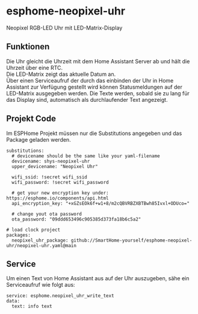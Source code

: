 # esphome-neopixel-uhr
Neopixel RGB-LED Uhr mit LED-Matrix-Display


## Funktionen
Die Uhr gleicht die Uhrzeit mit dem Home Assistant Server ab und hält die Uhrzeit über eine RTC.  
Die LED-Matrix zeigt das aktuelle Datum an.  
Über einen Serviceaufruf der durch das einbinden der Uhr in Home Assistant zur Verfügung gestellt wird können Statusmeldungen auf der LED-Matrix ausgegeben werden. Die Texte werden, sobald sie zu lang für das Display sind, automatisch als durchlaufender Text angezeigt. 


## Projekt Code
Im ESPHome Projekt müssen nur die Substitutions angegeben und das Package geladen werden.

```
substitutions:
  # devicename should be the same like your yaml-filename
  devicename: shys-neopixel-uhr
  upper_devicename: "Neopixel Uhr"

  wifi_ssid: !secret wifi_ssid
  wifi_password: !secret wifi_password
  
  # get your new encryption key under: https://esphome.io/components/api.html
  api_encryption_key: "+xGZsEOk6f+w1+8/m2cQBVRBZXBTBwh85Ivxl+ODUco="
  
  # change yout ota password
  ota_password: "09ddd653496c905385d373fa18b6c5a2"
  
# load clock project
packages:
  neopixel_uhr_package: github://SmartHome-yourself/esphome-neopixel-uhr/neopixel-uhr.yaml@main
```


## Service
Um einen Text von Home Assistant aus auf der Uhr auszugeben, sähe ein Serviceaufruf wie folgt aus:
```
service: esphome.neopixel_uhr_write_text
data:
  text: info text
```

